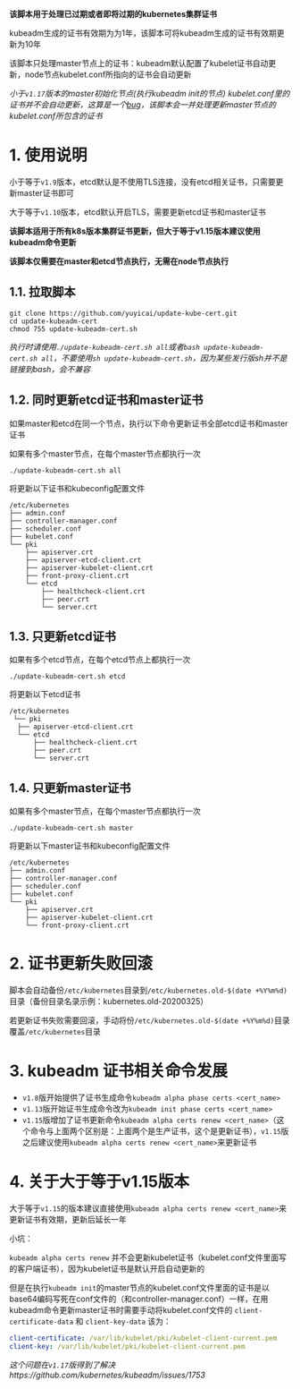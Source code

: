**该脚本用于处理已过期或者即将过期的kubernetes集群证书**  

kubeadm生成的证书有效期为为1年，该脚本可将kubeadm生成的证书有效期更新为10年  

该脚本只处理master节点上的证书：kubeadm默认配置了kubelet证书自动更新，node节点kubelet.conf所指向的证书会自动更新  

*小于`v1.17`版本的master初始化节点(执行kubeadm init的节点) kubelet.conf里的证书并不会自动更新，这算是一个[bug](<https://github.com/kubernetes/kubeadm/issues/1753>)，该脚本会一并处理更新master节点的kubelet.conf所包含的证书*   

# 1. 使用说明

小于等于`v1.9`版本，etcd默认是不使用TLS连接，没有etcd相关证书，只需要更新master证书即可

大于等于`v1.10`版本，etcd默认开启TLS，需要更新etcd证书和master证书  

**该脚本适用于所有k8s版本集群证书更新，但大于等于v1.15版本建议使用kubeadm命令更新**  

**该脚本仅需要在master和etcd节点执行，无需在node节点执行**  

## 1.1. 拉取脚本

```
git clone https://github.com/yuyicai/update-kube-cert.git
cd update-kubeadm-cert
chmod 755 update-kubeadm-cert.sh
```
*执行时请使用`./update-kubeadm-cert.sh all`或者`bash update-kubeadm-cert.sh all`，不要使用`sh update-kubeadm-cert.sh`，因为某些发行版sh并不是链接到bash，会不兼容*  

## 1.2. 同时更新etcd证书和master证书  
如果master和etcd在同一个节点，执行以下命令更新证书全部etcd证书和master证书  

如果有多个master节点，在每个master节点都执行一次  

```
./update-kubeadm-cert.sh all
```
将更新以下证书和kubeconfig配置文件  
```
/etc/kubernetes
├── admin.conf
├── controller-manager.conf
├── scheduler.conf
├── kubelet.conf
└── pki
    ├── apiserver.crt
    ├── apiserver-etcd-client.crt
    ├── apiserver-kubelet-client.crt
    ├── front-proxy-client.crt
    └── etcd
        ├── healthcheck-client.crt
        ├── peer.crt
        └── server.crt
```

## 1.3. 只更新etcd证书 
如果有多个etcd节点，在每个etcd节点上都执行一次  
```
./update-kubeadm-cert.sh etcd
```
将更新以下etcd证书  
```
/etc/kubernetes
 └── pki
  ├── apiserver-etcd-client.crt
  └── etcd
      ├── healthcheck-client.crt
      ├── peer.crt
      └── server.crt
```

## 1.4. 只更新master证书  
如果有多个master节点，在每个master节点都执行一次  
```
./update-kubeadm-cert.sh master
```
将更新以下master证书和kubeconfig配置文件  
```
/etc/kubernetes
├── admin.conf
├── controller-manager.conf
├── scheduler.conf
├── kubelet.conf
└── pki
    ├── apiserver.crt
    ├── apiserver-kubelet-client.crt
    └── front-proxy-client.crt
```



# 2. 证书更新失败回滚

脚本会自动备份`/etc/kubernetes`目录到`/etc/kubernetes.old-$(date +%Y%m%d)`目录（备份目录名录示例：kubernetes.old-20200325）

若更新证书失败需要回滚，手动将份`/etc/kubernetes.old-$(date +%Y%m%d)`目录覆盖`/etc/kubernetes`目录  



# 3. kubeadm 证书相关命令发展

- `v1.8`版开始提供了证书生成命令`kubeadm alpha phase certs <cert_name>`
- `v1.13`版开始证书生成命令改为`kubeadm init phase certs <cert_name>`
- `v1.15`版增加了证书更新命令`kubeadm alpha certs renew <cert_name>`（这个命令与上面两个区别是：上面两个是生产证书，这个是更新证书），`v1.15`版之后建议使用`kubeadm alpha certs renew <cert_name>`来更新证书



# 4. 关于大于等于v1.15版本

大于等于`v1.15`的版本建议直接使用`kubeadm alpha certs renew <cert_name>`来更新证书有效期，更新后延长一年  

小坑：  

`kubeadm alpha certs renew` 并不会更新kubelet证书（kubelet.conf文件里面写的客户端证书），因为kubelet证书是默认开启自动更新的  

但是在执行`kubeadm init`的master节点的kubelet.conf文件里面的证书是以base64编码写死在conf文件的（和controller-manager.conf）一样，在用kubeadm命令更新master证书时需要手动将kubelet.conf文件的 `client-certificate-data` 和 `client-key-data` 该为：

```yaml
client-certificate: /var/lib/kubelet/pki/kubelet-client-current.pem
client-key: /var/lib/kubelet/pki/kubelet-client-current.pem
```

*这个问题在`v1.17`版得到了解决https://github.com/kubernetes/kubeadm/issues/1753*


